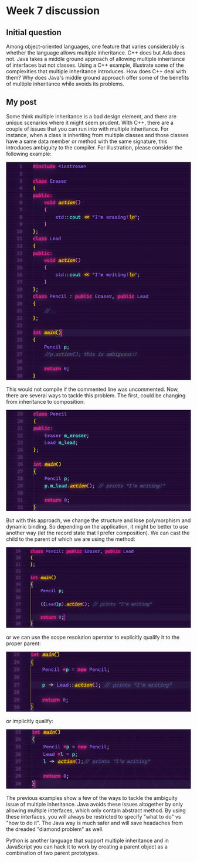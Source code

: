 # Week 7 discussion

## Initial question

Among object-oriented languages, one feature that varies considerably is whether the language allows multiple inheritance. C++ does but Ada does not. Java takes a middle ground approach of allowing multiple inheritance of interfaces but not classes. Using a C++ example, illustrate some of the complexities that multiple inheritance introduces. How does C++ deal with them? Why does Java's middle ground approach offer some of the benefits of multiple inheritance while avoids its problems.

## My post

Some think multiple inheritance is a bad design element, and there are unique scenarios where it might seem prudent. With C++, there are a couple of issues that you can run into with multiple inheritance.  For instance, when a class is inheriting from multiple classes and those classes have a same data member or method with the same signature, this introduces ambiguity to the compiler. For illustration, please consider the following example:

![pic0](week7pic0.png)

This would not compile if the commented line was uncommented. Now, there are several ways to tackle this problem. The first, could be changing from inheritance to composition:

![pic1](week7pic1.png)

But with this approach, we change the structure and lose polymorphism and dynamic binding. So depending on the application, it might be better to use another way (let the record state that I prefer composition). We can cast the child to the parent of which we are using the method:

![pic2](week7pic2.png)

or we can use the scope resolution operator to explicitly qualify it to the proper parent:

![pic3](week7pic3.png)

or implicitly qualify:

![pic4](week7pic4.png)

The previous examples show a few of the ways to tackle the ambiguity issue of multiple inheritance. Java avoids these issues altogether by only allowing multiple interfaces, which only contain abstract method. By using these interfaces, you will always be restricted to specify "what to do" vs "how to do it". The Java way is much safer and will save headaches from the dreaded "diamond problem" as well.

Python is another language that support multiple inheritance and in JavaScript you can hack it to work by creating a parent object as a combination of two parent prototypes.

